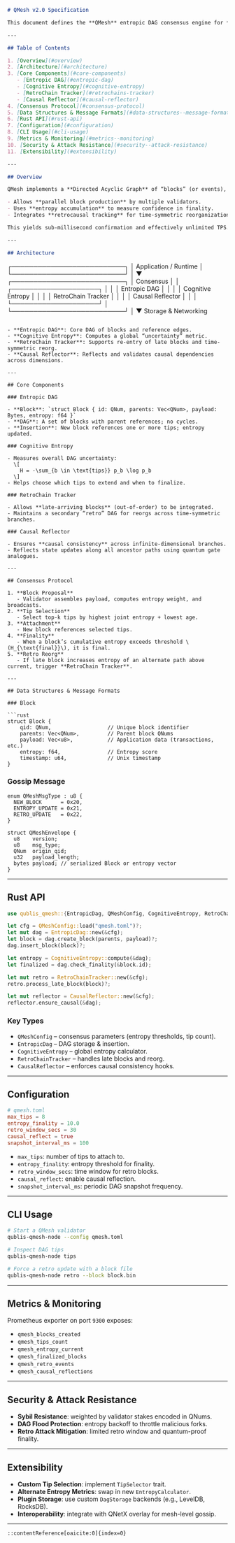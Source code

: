 ```markdown
# QMesh v2.0 Specification

This document defines the **QMesh** entropic DAG consensus engine for **Qublis v2.0** (2-74136). QMesh replaces classical blockchain chains with a multi-dimensional, entropy-driven DAG to achieve high throughput, instant finality, and quantum-inspired resilience.

---

## Table of Contents

1. [Overview](#overview)  
2. [Architecture](#architecture)  
3. [Core Components](#core-components)  
   - [Entropic DAG](#entropic-dag)  
   - [Cognitive Entropy](#cognitive-entropy)  
   - [RetroChain Tracker](#retrochains-tracker)  
   - [Causal Reflector](#causal-reflector)  
4. [Consensus Protocol](#consensus-protocol)  
5. [Data Structures & Message Formats](#data-structures--message-formats)  
6. [Rust API](#rust-api)  
7. [Configuration](#configuration)  
8. [CLI Usage](#cli-usage)  
9. [Metrics & Monitoring](#metrics--monitoring)  
10. [Security & Attack Resistance](#security--attack-resistance)  
11. [Extensibility](#extensibility)  

---

## Overview

QMesh implements a **Directed Acyclic Graph** of “blocks” (or events), each annotated with an **entropy score** derived from its parent references. Instead of a strict linear chain, QMesh:

- Allows **parallel block production** by multiple validators.  
- Uses **entropy accumulation** to measure confidence in finality.  
- Integrates **retrocausal tracking** for time-symmetric reorganization.  

This yields sub-millisecond confirmation and effectively unlimited TPS.

---

## Architecture

```

┌──────────────────────────┐
│   Application / Runtime  │
└──────────────────────────┘
│
▼
┌──────────────────────────┐
│       Consensus         │
│  ┌────────────────────┐ │
│  │   Entropic DAG     │ │
│  │ Cognitive Entropy  │ │
│  │ RetroChain Tracker │ │
│  │ Causal Reflector   │ │
│  └────────────────────┘ │
└──────────────────────────┘
│
▼
Storage & Networking

````

- **Entropic DAG**: Core DAG of blocks and reference edges.  
- **Cognitive Entropy**: Computes a global “uncertainty” metric.  
- **RetroChain Tracker**: Supports re-entry of late blocks and time-symmetric reorg.  
- **Causal Reflector**: Reflects and validates causal dependencies across dimensions.

---

## Core Components

### Entropic DAG

- **Block**: `struct Block { id: QNum, parents: Vec<QNum>, payload: Bytes, entropy: f64 }`  
- **DAG**: A set of blocks with parent references; no cycles.  
- **Insertion**: New block references one or more tips; entropy updated.

### Cognitive Entropy

- Measures overall DAG uncertainty:  
  \[
    H = -\sum_{b \in \text{tips}} p_b \log p_b
  \]  
- Helps choose which tips to extend and when to finalize.

### RetroChain Tracker

- Allows **late-arriving blocks** (out-of-order) to be integrated.  
- Maintains a secondary “retro” DAG for reorgs across time-symmetric branches.

### Causal Reflector

- Ensures **causal consistency** across infinite-dimensional branches.  
- Reflects state updates along all ancestor paths using quantum gate analogues.

---

## Consensus Protocol

1. **Block Proposal**  
   - Validator assembles payload, computes entropy weight, and broadcasts.  
2. **Tip Selection**  
   - Select top-k tips by highest joint entropy + lowest age.  
3. **Attachment**  
   - New block references selected tips.  
4. **Finality**  
   - When a block’s cumulative entropy exceeds threshold \(H_{\text{final}}\), it is final.  
5. **Retro Reorg**  
   - If late block increases entropy of an alternate path above current, trigger **RetroChain Tracker**.

---

## Data Structures & Message Formats

### Block

```rust
struct Block {
    qid: QNum,                  // Unique block identifier
    parents: Vec<QNum>,         // Parent block QNums
    payload: Vec<u8>,           // Application data (transactions, etc.)
    entropy: f64,               // Entropy score
    timestamp: u64,             // Unix timestamp
}
````

### Gossip Message

```text
enum QMeshMsgType : u8 {
  NEW_BLOCK      = 0x20,
  ENTROPY_UPDATE = 0x21,
  RETRO_UPDATE   = 0x22,
}

struct QMeshEnvelope {
  u8    version;
  u8    msg_type;
  QNum  origin_qid;
  u32   payload_length;
  bytes payload; // serialized Block or entropy vector
}
```

---

## Rust API

```rust
use qublis_qmesh::{EntropicDag, QMeshConfig, CognitiveEntropy, RetroChainTracker, CausalReflector};

let cfg = QMeshConfig::load("qmesh.toml")?;
let mut dag = EntropicDag::new(&cfg);
let block = dag.create_block(parents, payload)?;
dag.insert_block(block)?;

let entropy = CognitiveEntropy::compute(&dag);
let finalized = dag.check_finality(&block.id);

let mut retro = RetroChainTracker::new(&cfg);
retro.process_late_block(block)?;

let mut reflector = CausalReflector::new(&cfg);
reflector.ensure_causal(&dag);
```

### Key Types

* `QMeshConfig` – consensus parameters (entropy thresholds, tip count).
* `EntropicDag` – DAG storage & insertion.
* `CognitiveEntropy` – global entropy calculator.
* `RetroChainTracker` – handles late blocks and reorg.
* `CausalReflector` – enforces causal consistency hooks.

---

## Configuration

```toml
# qmesh.toml
max_tips = 8
entropy_finality = 10.0
retro_window_secs = 30
causal_reflect = true
snapshot_interval_ms = 100
```

* `max_tips`: number of tips to attach to.
* `entropy_finality`: entropy threshold for finality.
* `retro_window_secs`: time window for retro blocks.
* `causal_reflect`: enable causal reflection.
* `snapshot_interval_ms`: periodic DAG snapshot frequency.

---

## CLI Usage

```bash
# Start a QMesh validator
qublis-qmesh-node --config qmesh.toml

# Inspect DAG tips
qublis-qmesh-node tips

# Force a retro update with a block file
qublis-qmesh-node retro --block block.bin
```

---

## Metrics & Monitoring

Prometheus exporter on port `9300` exposes:

* `qmesh_blocks_created`
* `qmesh_tips_count`
* `qmesh_entropy_current`
* `qmesh_finalized_blocks`
* `qmesh_retro_events`
* `qmesh_causal_reflections`

---

## Security & Attack Resistance

* **Sybil Resistance**: weighted by validator stakes encoded in QNums.
* **DAG Flood Protection**: entropy backoff to throttle malicious forks.
* **Retro Attack Mitigation**: limited retro window and quantum-proof finality.

---

## Extensibility

* **Custom Tip Selection**: implement `TipSelector` trait.
* **Alternate Entropy Metrics**: swap in new `EntropyCalculator`.
* **Plugin Storage**: use custom `DagStorage` backends (e.g., LevelDB, RocksDB).
* **Interoperability**: integrate with QNetX overlay for mesh-level gossip.

---

```
::contentReference[oaicite:0]{index=0}
```

